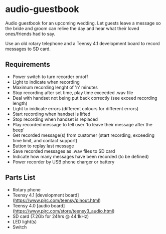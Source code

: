 # audio-guestbook
Audio guestbook for an upcoming wedding.  Let guests leave a message so the bride and groom can relive the day and hear what their loved ones/friends had to say.

Use an old rotary telephone and a Teensy 4.1 development board to record messages to SD card.

## Requirements
- Power switch to turn recorder on/off
- Light to indicate when recording
- Maximum recording lenght of 'n' minutes
- Stop recording after set time, play time exceeded .wav file
- Deal with handset not being put back correctly (see exceed recording length)
- Light to inidicate errors (different colours for different errors)
- Start recording when handset is lifted
- Stop recording when handset is replaced
- Play recorded message to tell user 'to leave their message after the beep'
- Get recorded message(s) from customer (start recording, exceeding time limit, and contact support)
- Button to replay last message
- Save recorded messages as .wav files to SD card
- Indicate how many messages have been recorded (to be defined)
- Power recorder by USB phone charger or battery

## Parts List
- Rotary phone
- Teensy 4.1 [development board] (https://www.pjrc.com/teensy/pinout.html)
- Teensy 4.0 [audio board] (https://www.pjrc.com/store/teensy3_audio.html)
- SD card (7.2Gb for 24hrs @ 44.1kHz)
- LED light(s)
- Switch

